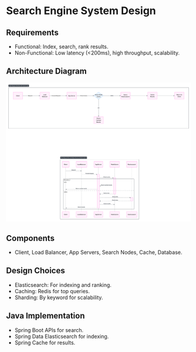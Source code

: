 # Search Engine System Design

## Requirements
- Functional: Index, search, rank results.
- Non-Functional: Low latency (<200ms), high throughput, scalability.

## Architecture Diagram
![Search Engine Diagram](search-engine-diagram.png)

## Components
- Client, Load Balancer, App Servers, Search Nodes, Cache, Database.

## Design Choices
- Elasticsearch: For indexing and ranking.
- Caching: Redis for top queries.
- Sharding: By keyword for scalability.

## Java Implementation
- Spring Boot APIs for search.
- Spring Data Elasticsearch for indexing.
- Spring Cache for results.
